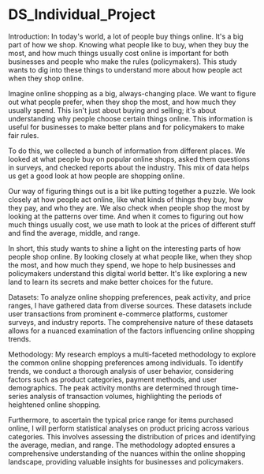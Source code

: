 # DS_Individual_Project
Introduction:
In today's world, a lot of people buy things online. It's a big part of how we shop. Knowing what people like to buy, when they buy the most, and how much things usually cost online is important for both businesses and people who make the rules (policymakers). This study wants to dig into these things to understand more about how people act when they shop online.

Imagine online shopping as a big, always-changing place. We want to figure out what people prefer, when they shop the most, and how much they usually spend. This isn't just about buying and selling; it's about understanding why people choose certain things online. This information is useful for businesses to make better plans and for policymakers to make fair rules.

To do this, we collected a bunch of information from different places. We looked at what people buy on popular online shops, asked them questions in surveys, and checked reports about the industry. This mix of data helps us get a good look at how people are shopping online.

Our way of figuring things out is a bit like putting together a puzzle. We look closely at how people act online, like what kinds of things they buy, how they pay, and who they are. We also check when people shop the most by looking at the patterns over time. And when it comes to figuring out how much things usually cost, we use math to look at the prices of different stuff and find the average, middle, and range.

In short, this study wants to shine a light on the interesting parts of how people shop online. By looking closely at what people like, when they shop the most, and how much they spend, we hope to help businesses and policymakers understand this digital world better. It's like exploring a new land to learn its secrets and make better choices for the future. 

Datasets:
To analyze online shopping preferences, peak activity, and price ranges, I have gathered data from diverse sources. These datasets include user transactions from prominent e-commerce platforms, customer surveys, and industry reports. The comprehensive nature of these datasets allows for a nuanced examination of the factors influencing online shopping trends.

Methodology:
My research employs a multi-faceted methodology to explore the common online shopping preferences among individuals. To identify trends, we conduct a thorough analysis of user behavior, considering factors such as product categories, payment methods, and user demographics. The peak activity months are determined through time-series analysis of transaction volumes, highlighting the periods of heightened online shopping.

Furthermore, to ascertain the typical price range for items purchased online, I will perform statistical analyses on product pricing across various categories. This involves assessing the distribution of prices and identifying the average, median, and range. The methodology adopted ensures a comprehensive understanding of the nuances within the online shopping landscape, providing valuable insights for businesses and policymakers.
